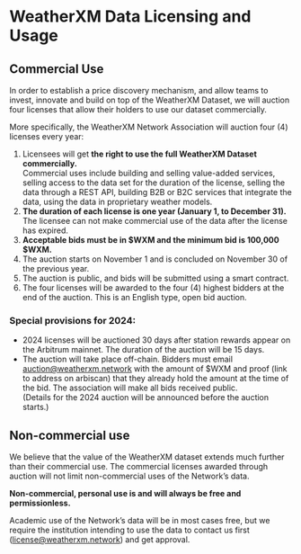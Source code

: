 # WeatherXM Data Licensing and Usage

## Commercial Use

In order to establish a price discovery mechanism, and allow teams to invest, innovate and
build on top of the WeatherXM Dataset, we will auction four licenses that allow their holders
to use our dataset commercially.

More specifically, the WeatherXM Network Association will auction four (4) licenses every year:

1. Licensees will get **the right to use the full WeatherXM Dataset commercially.**   
Commercial uses include building and selling value-added services, selling access to the data set for the duration of the license, selling the data through a REST API, building B2B or B2C services that integrate the data, using the data in proprietary weather models.
2. **The duration of each license is one year (January 1, to December 31).**   
The licensee can not make commercial use of the data after the license has expired.
3. **Acceptable bids must be in $WXM and the minimum bid is 100,000 $WXM.**
4. The auction starts on November 1 and is concluded on November 30 of the previous year.
5. The auction is public, and bids will be submitted using a smart contract.
6. The four licenses will be awarded to the four (4) highest bidders at the end of the auction. This is an English type, open bid auction.

### Special provisions for 2024:
- 2024 licenses will be auctioned 30 days after station rewards appear on the Arbitrum mainnet. The duration of the auction will be 15 days.
- The auction will take place off-chain. Bidders must email auction@weatherxm.network with the amount of $WXM and proof (link to address on arbiscan) that they already hold the amount at the time of the bid. The association will make all bids received public.\
(Details for the 2024 auction will be announced before the auction starts.)


## Non-commercial use

We believe that the value of the WeatherXM dataset extends much further than their commercial use.
The commercial licenses awarded through auction will not limit non-commercial uses of the Network’s data. 

**Non-commercial, personal use is and will always be free and permissionless.**

Academic use of the Network’s data will be in most cases free, but we require the institution intending to use the data to contact
us first (license@weatherxm.network) and get approval.
